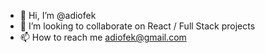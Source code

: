 - 👋 Hi, I’m @adiofek
- 💞️ I’m looking to collaborate on React / Full Stack projects
- 📫 How to reach me  adiofek@gmail.com

<!---
adiofek/adiofek is a ✨ special ✨ repository because its `README.md` (this file) appears on your GitHub profile.
You can click the Preview link to take a look at your changes.
--->
